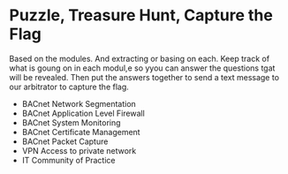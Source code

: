 # Puzzle, Treasure Hunt, Capture the Flag
Based on the modules. And extracting or basing on each. Keep track of what is goung on in each modul,e so yyou can answer the questions tgat will be revealed. Then put the answers together to send a text message to our arbitrator to capture the flag.
* BACnet Network Segmentation
* BACnet Application Level Firewall
* BACnet System Monitoring
* BACnet Certificate Management
* BACnet Packet Capture
* VPN Access to private network
* IT Community of Practice
<!--- Hidden in comments
* BACnet Network Segmentation - In a BIP to BSC BNSD what needs to be different for each interface : BACnet Network Number(an dDevice ID and name(
* BACnet Application Level Firewall - 
* BACnet System Monitoring
* BACnet Certificate Management - What ar ethree key roles in BACnet SC : Hub, CA, Devices
* BACnet Packet Capture - What is the filter rule for BACnet
* VPN Access to private network - How long is teh B3075 default for an Insecure .ovpn set of credentials
* Adheres to IT Best Practices  - Are broadcasts between subnets generally supported between modern iT subnets?
How are BACnet inter TCPIP subnet brodcatss gnereally handled?
What if you want limited broadcats from subordinate subntes to more global subnets? (Use a _____ BDT)
Does SC use broadcast? In what sense?



-->
  
